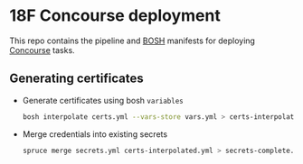 # 18F Concourse deployment

This repo contains the pipeline and [BOSH](https://bosh.io) manifests for deploying [Concourse](https://concourse.ci/) tasks.

## Generating certificates

* Generate certificates using bosh `variables`

    ```sh
    bosh interpolate certs.yml --vars-store vars.yml > certs-interpolated.yml
    ```

* Merge credentials into existing secrets

    ```sh
    spruce merge secrets.yml certs-interpolated.yml > secrets-complete.yml
    ```
